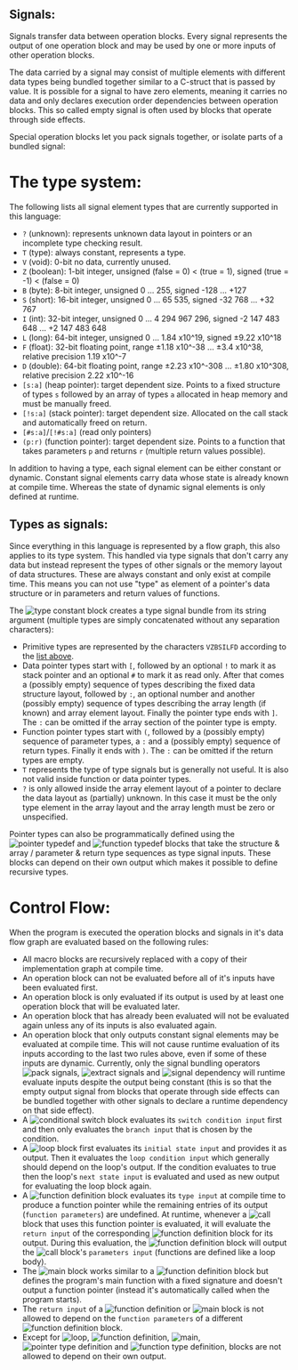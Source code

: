 ## Signals:
Signals transfer data between operation blocks. Every signal represents the output of one operation block and may be used by one or more inputs of other operation blocks.

The data carried by a signal may consist of multiple elements with different data types being bundled together similar to a C-struct that is passed by value. It is possible for a signal to have zero elements, meaning it carries no data and only declares execution order dependencies between operation blocks. This so called empty signal is often used by blocks that operate through side effects.

Special operation blocks let you pack signals together, or isolate parts of a bundled signal:  

# The type system:
The following lists all signal element types that are currently supported in this language:

- `?` (unknown): represents unknown data layout in pointers or an incomplete type checking result.
- `T` (type): always constant, represents a type.
- `V` (void): 0-bit no data, currently unused.
- `Z` (boolean): 1-bit integer, unsigned (false = 0) < (true = 1), signed (true = -1) < (false = 0)
- `B` (byte): 8-bit integer, unsigned 0 ... 255, signed -128 ... +127
- `S` (short): 16-bit integer, unsigned 0 ... 65 535, signed -32 768 ... +32 767
- `I` (int): 32-bit integer, unsigned 0 ... 4 294 967 296, signed -2 147 483 648 ... +2 147 483 648
- `L` (long): 64-bit integer, unsigned 0 ... 1.84 x10^19, signed ±9.22 x10^18
- `F` (float): 32-bit floating point, range ±1.18 x10^-38 ... ±3.4 x10^38, relative precision 1.19 x10^-7
- `D` (double): 64-bit floating point, range ±2.23 x10^-308 ... ±1.80 x10^308, relative precision 2.22 x10^-16
- `[s:a]` (heap pointer): target dependent size. Points to a fixed structure of types `s` followed by an array of types `a` allocated in heap memory and must be manually freed.
- `[!s:a]` (stack pointer): target dependent size. Allocated on the call stack and automatically freed on return.
- `[#s:a]`/`[!#s:a]` (read only pointers)
- `(p:r)` (function pointer): target dependent size. Points to a function that takes parameters `p` and returns `r` (multiple return values possible).

In addition to having a type, each signal element can be either constant or dynamic. Constant signal elements carry data whose state is already known at compile time. Whereas the state of dynamic signal elements is only defined at runtime.

## Types as signals:
Since everything in this language is represented by a flow graph, this also applies to its type system.
This handled via type signals that don't carry any data but instead represent the types of other signals or the memory layout of data structures. These are always constant and only exist at compile time. This means you can not use "type" as element of a pointer's data structure or in parameters and return values of functions.

The ![type constant](../src/rawimg/textures/blocks/#T.png) block creates a type signal bundle from its string argument (multiple types are simply concatenated without any separation characters):  
- Primitive types are represented by the characters `VZBSILFD` according to the [list above](#the-type-system).
- Data pointer types start with `[`, followed by an optional `!` to mark it as stack pointer and an optional `#` to mark it as read only. After that comes a (possibly empty) sequence of types describing the fixed data structure layout, followed by `:`, an optional number and another (possibly empty) sequence of types describing the array length (if known) and array element layout. Finally the pointer type ends with `]`. The `:` can be omitted if the array section of the pointer type is empty.
- Function pointer types start with `(`, followed by a (possibly empty) sequence of parameter types, a `:` and a (possibly empty) sequence of return types. Finally it ends with `)`. The `:` can be omitted if the return types are empty.
- `T` represents the type of type signals but is generally not useful. It is also not valid inside function or data pointer types.
- `?` is only allowed inside the array element layout of a pointer to declare the data layout as (partially) unknown. In this case it must be the only type element in the array layout and the array length must be zero or unspecified.

Pointer types can also be programmatically defined using the ![pointer typedef][ptrt] and ![function typedef][funt] blocks that take the structure & array / parameter & return type sequences as type signal inputs. These blocks can depend on their own output which makes it possible to define recursive types.

# Control Flow:
When the program is executed the operation blocks and signals in it's data flow graph are evaluated based on the following rules:

- All macro blocks are recursively replaced with a copy of their implementation graph at compile time.
- An operation block can not be evaluated before all of it's inputs have been evaluated first.
- An operation block is only evaluated if its output is used by at least one operation block that will be evaluated later.
- An operation block that has already been evaluated will not be evaluated again unless any of its inputs is also evaluated again.
- An operation block that only outputs constant signal elements may be evaluated at compile time. This will not cause runtime evaluation of its inputs according to the last two rules above, even if some of these inputs are dynamic. Currently, only the signal bundling operators ![pack signals][pack], ![extract signals][pick] and ![signal dependency][dep] will runtime evaluate inputs despite the output being constant (this is so that the empty output signal from blocks that operate through side effects can be bundled together with other signals to declare a runtime dependency on that side effect).
- A ![conditional switch][swt] block evaluates its `switch condition input` first and then only evaluates the `branch input` that is chosen by the condition.
- A ![loop][loop] block first evaluates its `initial state input` and provides it as output. Then it evaluates the `loop condition input` which generally should depend on the loop's output. If the condition evaluates to true then the loop's `next state input` is evaluated and used as new output for evaluating the loop block again.
- A ![function definition][def] block evaluates its `type input` at compile time to produce a function pointer while the remaining entries of its output (`function parameters`) are undefined. At runtime, whenever a ![call][call] block that uses this function pointer is evaluated, it will evaluate the `return input` of the corresponding ![function definition][def] block for its output. During this evaluation, the ![function definition][def] block will output the ![call][call] block's `parameters input` (functions are defined like a loop body).
- The ![main][main] block works similar to a ![function definition][def] block but defines the program's main function with a fixed signature and doesn't output a function pointer (instead it's automatically called when the program starts).
- The `return input` of a ![function definition][def] or ![main][main] block is not allowed to depend on the `function parameters` of a different ![function definition][def] block.
- Except for ![loop][loop], ![function definition][def], ![main][main], ![pointer type definition][ptrt] and ![function type definition][funt], blocks are not allowed to depend on their own output.

[pack]: ../src/rawimg/textures/blocks/pack.png
[pick]: ../src/rawimg/textures/blocks/pick.png
[dep]: ../src/rawimg/textures/blocks/void.png
[swt]: ../src/rawimg/textures/blocks/swt.png
[loop]: ../src/rawimg/textures/blocks/loop.png
[def]: ../src/rawimg/textures/blocks/def.png
[main]: ../src/rawimg/textures/blocks/main.png
[call]: ../src/rawimg/textures/blocks/call.png
[ptrt]: ../src/rawimg/textures/blocks/ptrt.png
[funt]: ../src/rawimg/textures/blocks/funt.png
